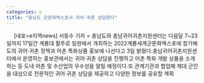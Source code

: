 ```yaml
---
categories: c
title: "충남도 군문화엑스포서 귀어·귀촌 상담한다"
---
```

&nbsp;&nbsp;&nbsp;&nbsp; [내포=e지역news] 서동수 기자 = 충남도와 충남귀어귀촌지원센터는 다음달 7~23일까지 17일간 계룡대 활주로 일원에서 개최하는 2022계룡세계군문화엑스포에 참가해 도의 귀어·귀촌 정책과 어촌 특화상품 홍보에 나선다고 3일 밝혔다.충남귀어귀촌지원센터에서 운영하는 홍보관에서는 귀어·귀촌 상담을 진행하고 어촌 특화 개발 상품을 소개하는 등 도내 어촌 및 수산업의 우수성을 알릴 예정이다.또 관계기관과 협업해 제대 군인을 대상으로 전문적인 귀어·귀촌 상담을 제공하고 다양한 정보를 공유할 계획